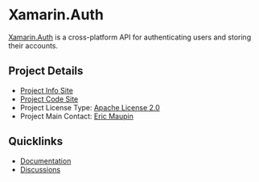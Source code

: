 # Xamarin.Auth

[Xamarin.Auth](https://github.com/xamarin/Xamarin.Auth/blob/master/License.md) is a cross-platform API for authenticating users and storing their accounts.

## Project Details
* [Project Info Site](https://github.com/xamarin/Xamarin.Auth) 
* [Project Code Site](https://github.com/xamarin/Xamarin.Auth)
* Project License Type: [Apache License 2.0](https://github.com/xamarin/Xamarin.Auth/blob/master/License.md)
* Project Main Contact: [Eric Maupin](https://github.com/ermau) 

## Quicklinks

* [Documentation](https://github.com/xamarin/Xamarin.Auth/blob/master/GettingStarted.md)
* [Discussions](https://github.com/xamarin/Xamarin.Auth/issues)